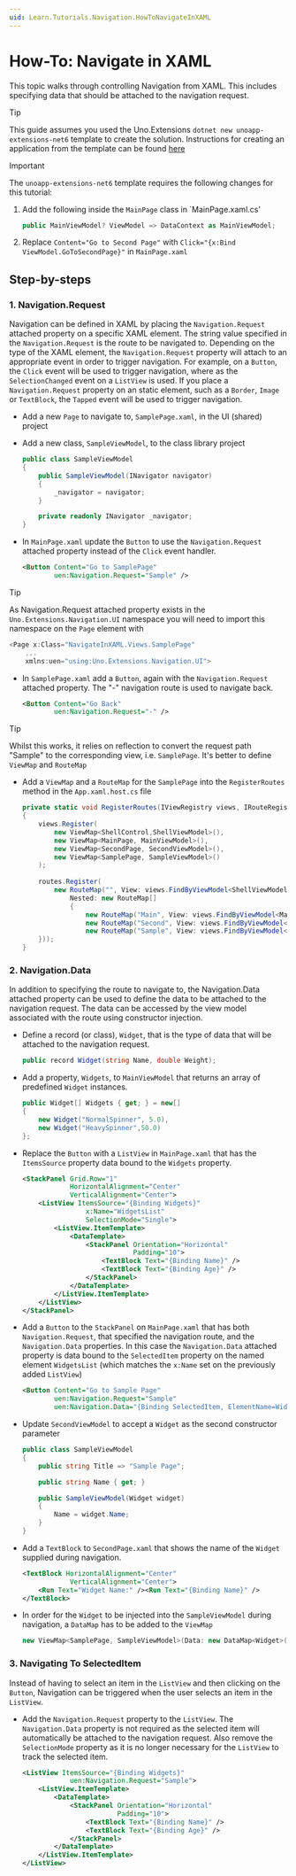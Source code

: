 ```yaml
---
uid: Learn.Tutorials.Navigation.HowToNavigateInXAML
---
```

# How-To: Navigate in XAML

This topic walks through controlling Navigation from XAML. This includes specifying data that should be attached to the navigation request.

> [!TIP]
> This guide assumes you used the Uno.Extensions `dotnet new unoapp-extensions-net6` template to create the solution. Instructions for creating an application from the template can be found [here](../Extensions/GettingStarted/UsingUnoExtensions.md)

> [!IMPORTANT]
> The `unoapp-extensions-net6` template requires the following changes for this tutorial:
1. Add the following inside the `MainPage` class in `MainPage.xaml.cs' 
    ```csharp
    public MainViewModel? ViewModel => DataContext as MainViewModel;
    ```
    
2. Replace `Content="Go to Second Page"` with `Click="{x:Bind ViewModel.GoToSecondPage}"` in `MainPage.xaml`



## Step-by-steps

### 1. Navigation.Request

Navigation can be defined in XAML by placing the `Navigation.Request` attached property on a specific XAML element. The string value specified in the `Navigation.Request` is the route to be navigated to. 
Depending on the type of the XAML element, the `Navigation.Request` property will attach to an appropriate event in order to trigger navigation. For example, on a `Button`, the `Click` event will be used to trigger navigation, where as the `SelectionChanged` event on a `ListView` is used. If you place a `Navigation.Request` property on an static element, such as a `Border`, `Image` or `TextBlock`, the `Tapped` event will be used to trigger navigation.

- Add a new `Page` to navigate to, `SamplePage.xaml`, in the UI (shared) project

- Add a new class, `SampleViewModel`, to the class library project

    ```csharp
    public class SampleViewModel
    {
        public SampleViewModel(INavigator navigator)
        {
            _navigator = navigator;
        }
    
        private readonly INavigator _navigator;
    }
    ```

- In `MainPage.xaml` update the `Button` to use the `Navigation.Request` attached property instead of the `Click` event handler.

    ```xml
    <Button Content="Go to SamplePage"
            uen:Navigation.Request="Sample" />
    ```
> [!TIP]
> As Navigation.Request attached property exists in the `Uno.Extensions.Navigation.UI` namespace you will need to import this namespace on the `Page` element with
```csharp
<Page x:Class="NavigateInXAML.Views.SamplePage" 
    ...
    xmlns:uen="using:Uno.Extensions.Navigation.UI">
```

- In `SamplePage.xaml` add a `Button`, again with the `Navigation.Request` attached property. The "-" navigation route is used to navigate back. 

    ```xml
    <Button Content="Go Back"
            uen:Navigation.Request="-" />
    ```

> [!TIP]
> Whilst this works, it relies on reflection to convert the request path "Sample" to the corresponding view, i.e. `SamplePage`. It's better to define `ViewMap` and `RouteMap`


- Add a `ViewMap` and a `RouteMap` for the `SamplePage` into the `RegisterRoutes` method in the `App.xaml.host.cs` file 

    ```csharp
    private static void RegisterRoutes(IViewRegistry views, IRouteRegistry routes)
    {
        views.Register(
            new ViewMap<ShellControl,ShellViewModel>(),
            new ViewMap<MainPage, MainViewModel>(),
            new ViewMap<SecondPage, SecondViewModel>(),
            new ViewMap<SamplePage, SampleViewModel>()
        );
        
        routes.Register(
            new RouteMap("", View: views.FindByViewModel<ShellViewModel>() ,
                Nested: new RouteMap[]
                {
                    new RouteMap("Main", View: views.FindByViewModel<MainViewModel>()),
                    new RouteMap("Second", View: views.FindByViewModel<SecondViewModel>()),
                    new RouteMap("Sample", View: views.FindByViewModel<SampleViewModel>()),
        }));
    }
    ```

### 2. Navigation.Data

In addition to specifying the route to navigate to, the Navigation.Data attached property can be used to define the data to be attached to the navigation request. The data can be accessed by the view model associated with the route using constructor injection.  

- Define a record (or class), `Widget`, that is the type of data that will be attached to the navigation request. 

    ```csharp
    public record Widget(string Name, double Weight);
    ```

- Add a property, `Widgets`, to `MainViewModel` that returns an array of predefined `Widget` instances.

    ```csharp
    public Widget[] Widgets { get; } = new[]
    {
        new Widget("NormalSpinner", 5.0),
        new Widget("HeavySpinner",50.0)
    };
    ```

- Replace the `Button` with a `ListView` in `MainPage.xaml` that has the `ItemsSource` property data bound to the `Widgets` property.

    ```xml
    <StackPanel Grid.Row="1"
                HorizontalAlignment="Center"
                VerticalAlignment="Center">
        <ListView ItemsSource="{Binding Widgets}"
                    x:Name="WidgetsList"
                    SelectionMode="Single">
            <ListView.ItemTemplate>
                <DataTemplate>
                    <StackPanel Orientation="Horizontal"
                                Padding="10">
                        <TextBlock Text="{Binding Name}" />
                        <TextBlock Text="{Binding Age}" />
                    </StackPanel>
                </DataTemplate>
            </ListView.ItemTemplate>
        </ListView>
    </StackPanel>
    ```
- Add a `Button` to the `StackPanel` on  `MainPage.xaml` that has both `Navigation.Request`, that specified the navigation route, and the `Navigation.Data` properties. In this case the `Navigation.Data` attached property is data bound to the `SelectedItem` property on the named element `WidgetsList` (which matches the `x:Name` set on the previously added `ListView`)

    ```xml
    <Button Content="Go to Sample Page"
            uen:Navigation.Request="Sample" 
            uen:Navigation.Data="{Binding SelectedItem, ElementName=WidgetsList}"/>
    ```

- Update `SecondViewModel` to accept a `Widget` as the second constructor parameter

    ```csharp
    public class SampleViewModel
    {
        public string Title => "Sample Page";

        public string Name { get; }
    
        public SampleViewModel(Widget widget)
        {
            Name = widget.Name;
        }
    }
    
    ```
- Add a `TextBlock` to `SecondPage.xaml` that shows the name of the `Widget` supplied during navigation.

    ```xml
    <TextBlock HorizontalAlignment="Center"
                VerticalAlignment="Center">
        <Run Text="Widget Name:" /><Run Text="{Binding Name}" />
    </TextBlock>
    ```     

- In order for the `Widget` to be injected into the `SampleViewModel` during navigation, a `DataMap` has to be added to the `ViewMap`
    ```csharp
    new ViewMap<SamplePage, SampleViewModel>(Data: new DataMap<Widget>())
    ```

### 3. Navigating To SelectedItem

Instead of having to select an item in the `ListView` and then clicking on the `Button`, Navigation can be triggered when the user selects an item in the `ListView`.

- Add the `Navigation.Request` property to the `ListView`. The `Navigation.Data` property is not required as the selected item will automatically be attached to the navigation request. Also remove the `SelectionMode` property as it is no longer necessary for the `ListView` to track the selected item.

    ```xml
    <ListView ItemsSource="{Binding Widgets}"
                uen:Navigation.Request="Sample">
        <ListView.ItemTemplate>
            <DataTemplate>
                <StackPanel Orientation="Horizontal"
                            Padding="10">
                    <TextBlock Text="{Binding Name}" />
                    <TextBlock Text="{Binding Age}" />
                </StackPanel>
            </DataTemplate>
        </ListView.ItemTemplate>
    </ListView>
    ```



